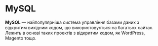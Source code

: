 # MySQL 

**MySQL** — найпопулярніша система управління базами даних з відкритим вихідним кодом, що використовується на багатьох сайтах. Лежить в основі таких проектів з відкритим кодом, як WordPress, Magento тощо.